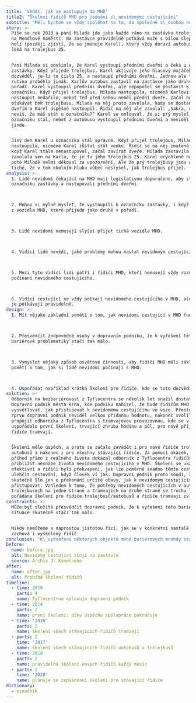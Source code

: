 ```yaml
---
title: 'Vědět, jak se nastupuje do MHD'
title2: "Školení řidičů MHD pro jednání s\_nevidomými cestujícími"
subtitle: "Měli bychom se vždy spoléhat na to, že společně s\_osobou nevidomou bude nastupovat někdo, kdo rozumí jejich situaci?"
story: >-
  Píše se rok 2013 a paní Milada jde jako každé ráno na zastávku trolejbusu 25
  na Mendlově náměstí. Na zastávce pravidelně potkává muže s bílou slepeckou
  holí (později zjistí, že se jmenuje Karel), který vždy dorazí autobusem a pak
  čeká na trolejbus 25.


  Paní Milada si povšimla, že Karel vystoupí předními dveřmi a čeká u označníku
  zastávky. Když přijede trolejbus, Karel aktivuje jeho hlasový majáček, aby se
  dozvěděl, je-li to číslo 25, a nastoupí předními dveřmi. Jednou ale tato
  rutina proběhla jinak. Karlův autobus zastavil na zastávce jako druhý v
  pořadí. Karel vystoupil předními dveřmi, ale nepopošel se postavit k
  označníku. Když přijel trolejbus, Milada nastoupila, nicméně Karlovi se
  nastoupit nedařilo, neboť teď před sebou neměl přední dveře. Začal holí
  oťukávat bok trolejbusu. Milada na něj proto zavolala, kudy se dostane ke
  dveřím a Karel úspěšně nastoupil. Řidič na něj ale zavolal: „Sakra, chlape,
  nevíš, že máš stát u označníku?“ Karel se omlouval, že si prý myslel, že u
  označníku stál, neboť z autobusu vystoupil předními dveřmi a neviděl, že je
  jinde.


  Jiný den Karel u označníku stál správně. Když přijel trolejbus, Milada
  nastoupila, nicméně Karel zůstal stát venku. Řidič se na něj zmateně díval, a
  když Karel stále nenastupoval, začal zavírat dveře. Milada zastavila řidiče a
  zavolala ven na Karla, že je tu jeho trolejbus 25. Karel urychleně nastoupil a
  poté Miladě velmi děkoval za upozornění. Ale že prý trolejbusy jsou dnes tak
  tiché, že v tom okolním hluku vůbec neslyšel, jak trolejbus přijel.
analysis: >-
  1. Lidé nevidomí čekající na MHD mají legislativou doporučeno, aby stáli u
  označníku zastávky a nastupovali předními dveřmi.



  2. Mohou si mylně myslet, že vystoupili k označníku zastávky, i když vystoupí
  z vozidla MHD, které přijede jako druhé v pořadí.



  3. Lidé nevidomí nemusejí slyšet přijet tichá vozidla MHD. 



  4. Vidící lidé nevědí, jaké problémy mohou nastat nevidomým cestujícím v MHD.



  5. Mezi tyto vidící lidi patří i řidiči MHD, kteří nemusejí vždy rozumět
  počínání nevidomého cestujícího.



  6. Vidící cestující ne vždy potkají nevidomého cestujícího v MHD, ale řidiči
  je potkávají pravidelně.
design: >-
  1. Mít nějaké základní ponětí o tom, jak nevidomí cestující v MHD fungují.



  2. Přesvědčit zodpovědné osoby v dopravním podniku, že k vyřešení této
  bariérové problematiky stačí tak málo.



  3. Vymyslet nějaký způsob osvětové činnosti, aby řidiči MHD měli základní
  ponětí o tom, jak si lidé nevidomí počínají s MHD.



  4. Uspořádat například krátká školení pro řidiče, kde se toto dozvědí.
solution: >-
  Odborník na bezbariérovost z Tyflocentra se několik let snažil dostat na
  Dopravní podnik města Brna, kde podniku nabízel, že bude řidičům MHD
  vysvětlovat, jak přistupovat k nevidomému cestujícímu ve voze. Přestože v tom
  zprvu dopravní podnik neviděl velkou přidanou hodnotu, nakonec svolil a
  propojil odborníka z Tyflocentra s tramvajovou provozovnou, kde se v roce 2014
  uspořádalo první školení, trvající zhruba hodinu a půl, pro nově přijaté
  řidiče tramvají.


  Školení mělo úspěch, a proto se začalo zavádět i pro nové řidiče trolejbusů a
  autobusů a nakonec i pro všechny stávající řidiče. Za pomoci ukázek, pomůcek a
  příhod přímo z reálného života dokázal odborník z Tyflocentra řidičům
  přiblížit nesnáze života nevidomého cestujícího v MHD. Školení se ukázalo jako
  efektivní a řidiči byli překvapeni, jak lze poměrně snadno těmto cestujícím
  ulehčit cestování, když člověk ví jak. Dopravní podnik proto soudí, že
  skutečně šlo jen o překonání určité obavy, jak k nevidomým cestujícím
  přistupovat. Vzhledem k tomu, že potřeby nevidomých cestujících v autobusech a
  trolejbusech na jedné straně a tramvajích na druhé straně se trochu liší, jsou
  pořádána školení pro řidiče trolejbusů/autobusů a řidiče tramvají zvlášť.
constraints: >-
  Může být složité přesvědčit dopravní podnik, že k vyřešení této bariérové
  situace skutečně stačí tak málo. 


  Nikdy nemůžeme s naprostou jistotou říci, jak se v konkrétní nastalé situaci
  zachová i vyškolený řidič.
conclusion: "K\_vytvoření některých objektů méně bariérových mnohdy stačí jen základní znalost, jak je znevýhodněné skupiny osob využívají.\n\nVozidla MHD jsou příklady takových objektů.\n\nZnalost se neobejde bez komunikace se znevýhodněnými skupinami osob.\n\nK navázání komunikace mohou sloužit krátká informační setkání, jako jsou zde povinná školení řidičů.\n\n> S touto znalostí ztratíme strach vyptávat se znevýhodněných skupin osob na jejich další potřeby."
before:
  name: before.jpg
  alt: Nevidomý cestující stojí na zastávce
  source: Archiv J. Konečného
after:
  name: after.jpg
  alt: Probíhá školení řidičů
timeline:
  - time: 2010
    parts: 4
    name: Tyflocentrum oslovuje dopravní podník
  - time: 2014
    parts: 2
    name: první školení; díky úspěchu spolupráce pokračuje
  - time: '2016'
    parts: 2
    name: školení všech stávajících řidičů tramvají
  - parts: 2
    time: '2017'
    name: školení všech stávajících řidičů autobusů a trolejbusů
  - time: 2018
    parts: 2
    name: pravidelná školení nových řidičů každý měsíc
  - parts: 2
    time: '2020'
    name: plánuje se zopakování školení pro stávající řidiče
dictionary:
  - označník
---
```


